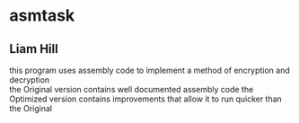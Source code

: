 ﻿# asmtask

Liam Hill
---------
this program uses assembly code to implement a method of encryption and decryption  
the Original version contains well documented assembly code
the Optimized version contains improvements that allow it to run quicker than the Original
